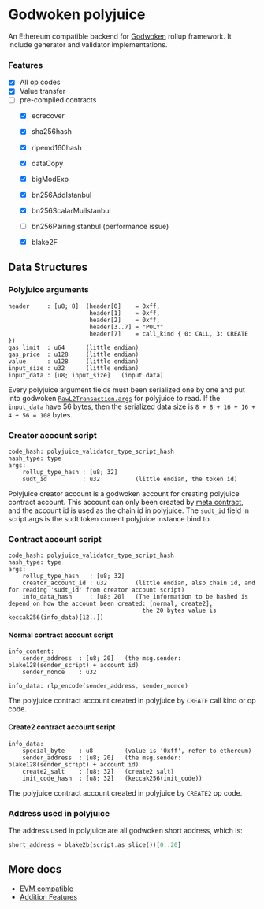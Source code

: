 
# Godwoken polyjuice
An Ethereum compatible backend for [Godwoken](https://github.com/nervosnetwork/godwoken) rollup framework. It include generator and validator implementations.

### Features
- [x] All op codes
- [x] Value transfer
- [ ] pre-compiled contracts
  + [x] ecrecover
  + [x] sha256hash
  + [x] ripemd160hash
  + [x] dataCopy
  + [x] bigModExp
  + [x] bn256AddIstanbul
  + [x] bn256ScalarMulIstanbul
  + [ ] bn256PairingIstanbul (performance issue)
  + [x] blake2F


## Data Structures

### Polyjuice arguments
```
header     : [u8; 8]  (header[0]    = 0xff, 
                       header[1]    = 0xff, 
                       header[2]    = 0xff, 
                       header[3..7] = "POLY"
                       header[7]    = call_kind { 0: CALL, 3: CREATE })
gas_limit  : u64      (little endian)
gas_price  : u128     (little endian)
value      : u128     (little endian)
input_size : u32      (little endian)
input_data : [u8; input_size]   (input data)
```

Every polyjuice argument fields must been serialized one by one and put into godwoken [`RawL2Transaction.args`][rawl2tx-args] for polyjuice to read. If the `input_data` have 56 bytes, then the serialized data size is `8 + 8 + 16 + 16 + 4 + 56 = 108` bytes.


### Creator account script
```
code_hash: polyjuice_validator_type_script_hash
hash_type: type
args:
    rollup_type_hash : [u8; 32]
    sudt_id          : u32          (little endian, the token id)
```

Polyjuice creator account is a godwoken account for creating polyjuice contract account. This account can only been created by [meta contract][meta-contract], and the account id is used as the chain id in polyjuice. The `sudt_id` field in script args is the sudt token current polyjuice instance bind to.

### Contract account script

```
code_hash: polyjuice_validator_type_script_hash
hash_type: type
args:
    rollup_type_hash   : [u8; 32]
    creator_account_id : u32        (little endian, also chain id, and for reading 'sudt_id' from creator account script)
    info_data_hash     : [u8; 20]   (The information to be hashed is depend on how the account been created: [normal, create2], 
                                      the 20 bytes value is keccak256(info_data)[12..])
```

#### Normal contract account script
```
info_content:
    sender_address  : [u8; 20]   (the msg.sender: blake128(sender_script) + account id)
    sender_nonce    : u32 
    
info_data: rlp_encode(sender_address, sender_nonce)
```

The polyjuice contract account created in polyjuice by `CREATE` call kind or op code.

#### Create2 contract account script
```
info_data:
    special_byte    : u8         (value is '0xff', refer to ethereum)
    sender_address  : [u8; 20]   (the msg.sender: blake128(sender_script) + account id)
    create2_salt    : [u8; 32]   (create2 salt)
    init_code_hash  : [u8; 32]   (keccak256(init_code))
```

The polyjuice contract account created in polyjuice by `CREATE2` op code.

### Address used in polyjuice

The address used in polyjuice are all godwoken short address, which is:

``` rust
short_address = blake2b(script.as_slice())[0..20]
```


[rawl2tx-args]: https://github.com/nervosnetwork/godwoken/blob/26d15dbe42d15ad902593fcc89cf82b1ccc18d66/crates/types/schemas/godwoken.mol#L50
[meta-contract]: https://github.com/nervosnetwork/godwoken-scripts/blob/32f98ac2ce1ab416cb4ffa143ec1f5ba3ddce51f/c/contracts/meta_contract.c

## More docs
* [EVM compatible](docs/EVM-compatible.md)
* [Addition Features](docs/Addition-Features.md)
